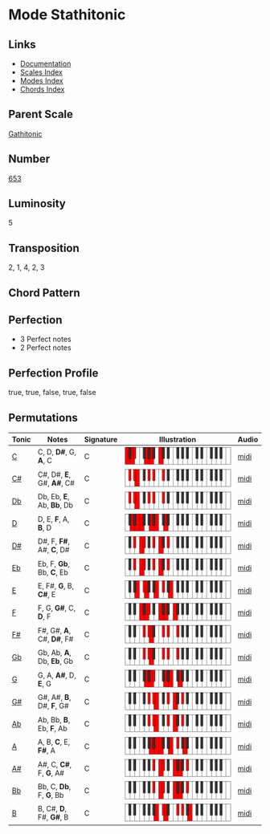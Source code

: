 # Mode Stathitonic

## Links

- [Documentation](README.md)
- [Scales Index](Scales.md)
- [Modes Index](Modes.md)
- [Chords Index](Chords.md)

## Parent Scale

[Gathitonic](ScaleGathitonic.md)

## Number

[653](https://ianring.com/musictheory/scales/653)

## Luminosity

5

## Transposition

2, 1, 4, 2, 3

## Chord Pattern



## Perfection

- 3 Perfect notes
- 2 Perfect notes

## Perfection Profile

true, true, false, true, false

## Permutations

| Tonic | Notes | Signature | Illustration | Audio |
|-------|-------|-----------|--------------|-------|
| [C](ModeCNaturalStathitonic.md) | C, D, **D#**, G, **A**, C | C | ![CNaturalStathitonic](ModeCNaturalStathitonic.png) | [midi](https://github.com/edipermadi/music/blob/main/docs/ModeCNaturalStathitonic.mid?raw=true) |
| [C#](ModeCSharpStathitonic.md) | C#, D#, **E**, G#, **A#**, C# | C | ![CSharpStathitonic](ModeCSharpStathitonic.png) | [midi](https://github.com/edipermadi/music/blob/main/docs/ModeCSharpStathitonic.mid?raw=true) |
| [Db](ModeDFlatStathitonic.md) | Db, Eb, **E**, Ab, **Bb**, Db | C | ![DFlatStathitonic](ModeDFlatStathitonic.png) | [midi](https://github.com/edipermadi/music/blob/main/docs/ModeDFlatStathitonic.mid?raw=true) |
| [D](ModeDNaturalStathitonic.md) | D, E, **F**, A, **B**, D | C | ![DNaturalStathitonic](ModeDNaturalStathitonic.png) | [midi](https://github.com/edipermadi/music/blob/main/docs/ModeDNaturalStathitonic.mid?raw=true) |
| [D#](ModeDSharpStathitonic.md) | D#, F, **F#**, A#, **C**, D# | C | ![DSharpStathitonic](ModeDSharpStathitonic.png) | [midi](https://github.com/edipermadi/music/blob/main/docs/ModeDSharpStathitonic.mid?raw=true) |
| [Eb](ModeEFlatStathitonic.md) | Eb, F, **Gb**, Bb, **C**, Eb | C | ![EFlatStathitonic](ModeEFlatStathitonic.png) | [midi](https://github.com/edipermadi/music/blob/main/docs/ModeEFlatStathitonic.mid?raw=true) |
| [E](ModeENaturalStathitonic.md) | E, F#, **G**, B, **C#**, E | C | ![ENaturalStathitonic](ModeENaturalStathitonic.png) | [midi](https://github.com/edipermadi/music/blob/main/docs/ModeENaturalStathitonic.mid?raw=true) |
| [F](ModeFNaturalStathitonic.md) | F, G, **G#**, C, **D**, F | C | ![FNaturalStathitonic](ModeFNaturalStathitonic.png) | [midi](https://github.com/edipermadi/music/blob/main/docs/ModeFNaturalStathitonic.mid?raw=true) |
| [F#](ModeFSharpStathitonic.md) | F#, G#, **A**, C#, **D#**, F# | C | ![FSharpStathitonic](ModeFSharpStathitonic.png) | [midi](https://github.com/edipermadi/music/blob/main/docs/ModeFSharpStathitonic.mid?raw=true) |
| [Gb](ModeGFlatStathitonic.md) | Gb, Ab, **A**, Db, **Eb**, Gb | C | ![GFlatStathitonic](ModeGFlatStathitonic.png) | [midi](https://github.com/edipermadi/music/blob/main/docs/ModeGFlatStathitonic.mid?raw=true) |
| [G](ModeGNaturalStathitonic.md) | G, A, **A#**, D, **E**, G | C | ![GNaturalStathitonic](ModeGNaturalStathitonic.png) | [midi](https://github.com/edipermadi/music/blob/main/docs/ModeGNaturalStathitonic.mid?raw=true) |
| [G#](ModeGSharpStathitonic.md) | G#, A#, **B**, D#, **F**, G# | C | ![GSharpStathitonic](ModeGSharpStathitonic.png) | [midi](https://github.com/edipermadi/music/blob/main/docs/ModeGSharpStathitonic.mid?raw=true) |
| [Ab](ModeAFlatStathitonic.md) | Ab, Bb, **B**, Eb, **F**, Ab | C | ![AFlatStathitonic](ModeAFlatStathitonic.png) | [midi](https://github.com/edipermadi/music/blob/main/docs/ModeAFlatStathitonic.mid?raw=true) |
| [A](ModeANaturalStathitonic.md) | A, B, **C**, E, **F#**, A | C | ![ANaturalStathitonic](ModeANaturalStathitonic.png) | [midi](https://github.com/edipermadi/music/blob/main/docs/ModeANaturalStathitonic.mid?raw=true) |
| [A#](ModeASharpStathitonic.md) | A#, C, **C#**, F, **G**, A# | C | ![ASharpStathitonic](ModeASharpStathitonic.png) | [midi](https://github.com/edipermadi/music/blob/main/docs/ModeASharpStathitonic.mid?raw=true) |
| [Bb](ModeBFlatStathitonic.md) | Bb, C, **Db**, F, **G**, Bb | C | ![BFlatStathitonic](ModeBFlatStathitonic.png) | [midi](https://github.com/edipermadi/music/blob/main/docs/ModeBFlatStathitonic.mid?raw=true) |
| [B](ModeBNaturalStathitonic.md) | B, C#, **D**, F#, **G#**, B | C | ![BNaturalStathitonic](ModeBNaturalStathitonic.png) | [midi](https://github.com/edipermadi/music/blob/main/docs/ModeBNaturalStathitonic.mid?raw=true) |
